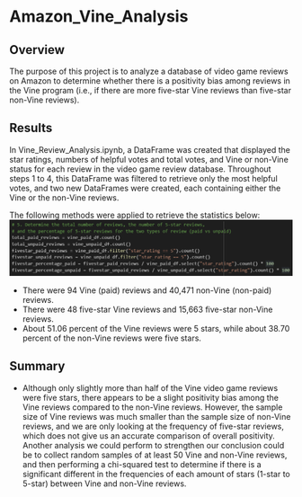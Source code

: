# Amazon_Vine_Analysis
 
## Overview

The purpose of this project is to analyze a database of video game reviews on Amazon to determine whether there is a positivity bias among reviews in the Vine program (i.e., if there are more five-star Vine reviews than five-star non-Vine reviews).

## Results

In Vine_Review_Analysis.ipynb, a DataFrame was created that displayed the star ratings, numbers of helpful votes and total votes, and Vine or non-Vine status for each review in the video game review database. Throughout steps 1 to 4, this DataFrame was filtered to retrieve only the most helpful votes, and two new DataFrames were created, each containing either the Vine or the non-Vine reviews.

The following methods were applied to retrieve the statistics below:
![The code used to retrieve the summary statistics](/step_five_code.png)

* There were 94 Vine (paid) reviews and 40,471 non-Vine (non-paid) reviews.
* There were 48 five-star Vine reviews and 15,663 five-star non-Vine reviews.
* About 51.06 percent of the Vine reviews were 5 stars, while about 38.70 percent of the non-Vine reviews were five stars.

## Summary

* Although only slightly more than half of the Vine video game reviews were five stars, there appears to be a slight positivity bias among the Vine reviews compared to the non-Vine reviews. However, the sample size of Vine reviews was much smaller than the sample size of non-Vine reviews, and we are only looking at the frequency of five-star reviews, which does not give us an accurate comparison of overall positivity. Another analysis we could perform to strengthen our conclusion could be to collect random samples of at least 50 Vine and non-Vine reviews, and then performing a chi-squared test to determine if there is a significant different in the frequencies of each amount of stars (1-star to 5-star) between Vine and non-Vine reviews. 